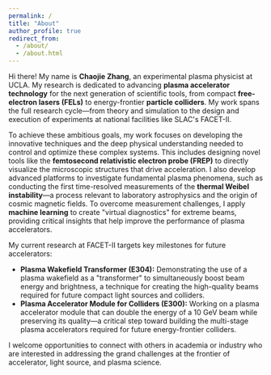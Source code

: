 ```yaml
---
permalink: /
title: "About"
author_profile: true
redirect_from: 
  - /about/
  - /about.html
---
```


Hi there! My name is **Chaojie Zhang**, an experimental plasma physicist at UCLA. My research is dedicated to advancing **plasma accelerator technology** for the next generation of scientific tools, from compact **free-electron lasers (FELs)** to energy-frontier **particle colliders**. My work spans the full research cycle—from theory and simulation to the design and execution of experiments at national facilities like SLAC's FACET-II.

To achieve these ambitious goals, my work focuses on developing the innovative techniques and the deep physical understanding needed to control and optimize these complex systems. This includes designing novel tools like the **femtosecond relativistic electron probe (FREP)** to directly visualize the microscopic structures that drive acceleration. I also develop advanced platforms to investigate fundamental plasma phenomena, such as conducting the first time-resolved measurements of the **thermal Weibel instability**—a process relevant to laboratory astrophysics and the origin of cosmic magnetic fields. To overcome measurement challenges, I apply **machine learning** to create "virtual diagnostics" for extreme beams, providing critical insights that help improve the performance of plasma accelerators.

My current research at FACET-II targets key milestones for future accelerators:
* **Plasma Wakefield Transformer (E304):** Demonstrating the use of a plasma wakefield as a "transformer" to simultaneously boost beam energy and brightness, a technique for creating the high-quality beams required for future compact light sources and colliders.
* **Plasma Accelerator Module for Colliders (E300):** Working on a plasma accelerator module that can double the energy of a 10 GeV beam while preserving its quality—a critical step toward building the multi-stage plasma accelerators required for future energy-frontier colliders.

I welcome opportunities to connect with others in academia or industry who are interested in addressing the grand challenges at the frontier of accelerator, light source, and plasma science.
